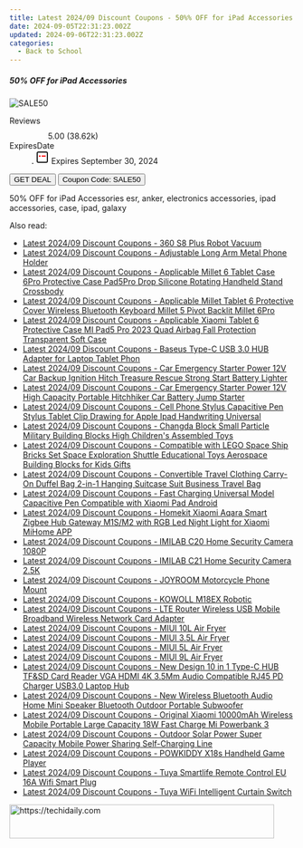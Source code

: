 ```yaml
---
title: Latest 2024/09 Discount Coupons - 50%% OFF for iPad Accessories
date: 2024-09-05T22:31:23.002Z
updated: 2024-09-06T22:31:23.002Z
categories:
  - Back to School
---
```



<div class="max-w-4xl mx-auto grid grid-cols-1 lg:max-w-5xl lg:gap-x-20 lg:grid-cols-2">
  <div class="relative p-3 col-start-1 row-start-1 flex flex-col-reverse rounded-lg bg-gradient-to-t from-black/75 via-black/0 sm:bg-none sm:row-start-2 sm:p-0 lg:row-start-1">
    <h5 class="mt-1 text-lg font-semibold text-white sm:text-slate-900 md:text-2xl dark:sm:text-white">50% OFF for iPad Accessories</h5>
  </div>
  
  <div class="col-start-1 col-end-3 row-start-1 grid gap-4 sm:mb-6 sm:grid-cols-4 lg:col-start-2 lg:row-span-6 lg:row-end-6 lg:mb-0 lg:gap-6">
      <img src="https://static.shareasale.com/image/80610/deal/500x500.jpg" onClick="javascript:window.open(decodeURIComponent('https%3A%2F%2Fwww.shareasale.com%2Fu.cfm%3Fd%3D985312%26m%3D80610%26u%3D4338022'), '_blank');void(0);" alt="SALE50" class="h-60 w-full rounded-lg object-cover sm:col-span-2 sm:h-52 lg:col-span-full" loading="lazy" />
    
  </div>
  <dl class="row-start-2 mt-4 flex items-center text-xs font-medium sm:row-start-3 sm:mt-1 md:mt-2.5 lg:row-start-2">
    <dt class="sr-only">Reviews</dt>
    <dd class="flex items-center text-indigo-600 dark:text-indigo-400">
      <svg width="24" height="24" fill="none" aria-hidden="true" class="mr-1 stroke-current dark:stroke-indigo-500">
        <path d="m12 5 2 5h5l-4 4 2.103 5L12 16l-5.103 3L9 14l-4-4h5l2-5Z" stroke-width="2" stroke-linecap="round" stroke-linejoin="round" />
      </svg>
      <span>5.00 <span class="font-normal text-slate-400">(38.62k)</span></span>
    </dd>
    <dt class="sr-only">ExpiresDate</dt>
    <dd class="flex items-center">
      <svg width="2" height="2" aria-hidden="true" fill="currentColor" class="mx-3 text-slate-300">
        <circle cx="1" cy="1" r="1" />
      </svg>
      <svg width="24" height="24" viewBox="0 0 24 24" fill="none" stroke="currentColor" stroke-width="2">
        <rect x="3" y="3" width="18" height="18" rx="2" fill="#fff" />
        <path d="M6 10L18 10" stroke="red" stroke-width="2" fill="none" />
        <path d="M10 6L10 18" stroke="#fff" stroke-width="2" fill="none" />
      </svg>
      Expires September 30, 2024    </dd>
  </dl>
  <div class="col-start-1 row-start-3 mt-4 self-center sm:col-start-2 sm:row-span-2 sm:row-start-2 sm:mt-0 lg:col-start-1 lg:row-start-3 lg:row-end-4 lg:mt-6">
    <button type="button" onClick="javascript:window.open(decodeURIComponent('https%3A%2F%2Fwww.shareasale.com%2Fu.cfm%3Fd%3D985312%26m%3D80610%26u%3D4338022'), '_blank');void(0);" class="rounded-lg bg-red-600 px-3 py-2 text-sm font-medium leading-6 text-white">GET DEAL</button>
    <button type="button" onClick="javascript:window.open(decodeURIComponent('https%3A%2F%2Fwww.shareasale.com%2Fu.cfm%3Fd%3D985312%26m%3D80610%26u%3D4338022'), '_blank');void(0);" class="border-dashed border-2 border-indigo-600 bg-green-100 text-sm leading-6 font-medium py-2 px-3 rounded-lg">Coupon Code: SALE50</button>
  </div>
  <p class="col-start-1 mt-4 text-sm leading-6 sm:col-span-2 lg:col-span-1 lg:row-start-4 lg:mt-6 dark:text-slate-400">
    50% OFF for iPad Accessories 
esr, anker, electronics accessories, ipad accessories, case, ipad, galaxy  </p>
</div>
<span class="atpl-alsoreadstyle">Also read:</span>
<div><ul>
<li><a href="https://coupons.techidaily.com/coupon-1118536-share-97331-sale/"><u>Latest 2024/09 Discount Coupons - 360 S8 Plus Robot Vacuum</u></a></li>
<li><a href="https://coupons.techidaily.com/coupon-1118553-share-97331-sale/"><u>Latest 2024/09 Discount Coupons - Adjustable Long Arm Metal Phone Holder</u></a></li>
<li><a href="https://coupons.techidaily.com/coupon-1118549-share-97331-sale/"><u>Latest 2024/09 Discount Coupons - Applicable Millet 6 Tablet Case 6Pro Protective Case Pad5Pro Drop Silicone Rotating Handheld Stand Crossbody</u></a></li>
<li><a href="https://coupons.techidaily.com/coupon-1118547-share-97331-sale/"><u>Latest 2024/09 Discount Coupons - Applicable Millet Tablet 6 Protective Cover Wireless Bluetooth Keyboard Millet 5 Pivot Backlit Millet 6Pro</u></a></li>
<li><a href="https://coupons.techidaily.com/coupon-1118546-share-97331-sale/"><u>Latest 2024/09 Discount Coupons - Applicable Xiaomi Tablet 6 Protective Case MI Pad5 Pro 2023 Quad Airbag Fall Protection Transparent Soft Case</u></a></li>
<li><a href="https://coupons.techidaily.com/coupon-1118555-share-97331-sale/"><u>Latest 2024/09 Discount Coupons - Baseus Type-C USB 3.0 HUB Adapter for Laptop Tablet Phon</u></a></li>
<li><a href="https://coupons.techidaily.com/coupon-1118540-share-97331-sale/"><u>Latest 2024/09 Discount Coupons - Car Emergency Starter Power 12V Car Backup Ignition Hitch Treasure Rescue Strong Start Battery Lighter</u></a></li>
<li><a href="https://coupons.techidaily.com/coupon-1118539-share-97331-sale/"><u>Latest 2024/09 Discount Coupons - Car Emergency Starter Power 12V High Capacity Portable Hitchhiker Car Battery Jump Starter</u></a></li>
<li><a href="https://coupons.techidaily.com/coupon-1118550-share-97331-sale/"><u>Latest 2024/09 Discount Coupons - Cell Phone Stylus Capacitive Pen Stylus Tablet Clip Drawing for Apple Ipad Handwriting Universal</u></a></li>
<li><a href="https://coupons.techidaily.com/coupon-1118543-share-97331-sale/"><u>Latest 2024/09 Discount Coupons - Changda Block Small Particle Military Building Blocks High Children's Assembled Toys</u></a></li>
<li><a href="https://coupons.techidaily.com/coupon-1118544-share-97331-sale/"><u>Latest 2024/09 Discount Coupons - Compatible with LEGO Space Ship Bricks Set Space Exploration Shuttle Educational Toys Aerospace Building Blocks for Kids Gifts</u></a></li>
<li><a href="https://coupons.techidaily.com/coupon-1118545-share-97331-sale/"><u>Latest 2024/09 Discount Coupons - Convertible Travel Clothing Carry-On Duffel Bag 2-in-1 Hanging Suitcase Suit Business Travel Bag</u></a></li>
<li><a href="https://coupons.techidaily.com/coupon-1118548-share-97331-sale/"><u>Latest 2024/09 Discount Coupons - Fast Charging Universal Model Capacitive Pen Compatible with Xiaomi Pad Android</u></a></li>
<li><a href="https://coupons.techidaily.com/coupon-1118541-share-97331-sale/"><u>Latest 2024/09 Discount Coupons - Homekit Xiaomi Aqara Smart Zigbee Hub Gateway M1S/M2 with RGB Led Night Light for Xiaomi MiHome APP</u></a></li>
<li><a href="https://coupons.techidaily.com/coupon-1118534-share-97331-sale/"><u>Latest 2024/09 Discount Coupons - IMILAB C20 Home Security Camera 1080P</u></a></li>
<li><a href="https://coupons.techidaily.com/coupon-1118535-share-97331-sale/"><u>Latest 2024/09 Discount Coupons - IMILAB C21 Home Security Camera 2.5K</u></a></li>
<li><a href="https://coupons.techidaily.com/coupon-1118554-share-97331-sale/"><u>Latest 2024/09 Discount Coupons - JOYROOM Motorcycle Phone Mount</u></a></li>
<li><a href="https://coupons.techidaily.com/coupon-1118531-share-97331-sale/"><u>Latest 2024/09 Discount Coupons - KOWOLL M18EX Robotic</u></a></li>
<li><a href="https://coupons.techidaily.com/coupon-1118552-share-97331-sale/"><u>Latest 2024/09 Discount Coupons - LTE Router Wireless USB Mobile Broadband Wireless Network Card Adapter</u></a></li>
<li><a href="https://coupons.techidaily.com/coupon-1118530-share-97331-sale/"><u>Latest 2024/09 Discount Coupons - MIUI 10L Air Fryer</u></a></li>
<li><a href="https://coupons.techidaily.com/coupon-1118527-share-97331-sale/"><u>Latest 2024/09 Discount Coupons - MIUI 3.5L Air Fryer</u></a></li>
<li><a href="https://coupons.techidaily.com/coupon-1118528-share-97331-sale/"><u>Latest 2024/09 Discount Coupons - MIUI 5L Air Fryer</u></a></li>
<li><a href="https://coupons.techidaily.com/coupon-1118529-share-97331-sale/"><u>Latest 2024/09 Discount Coupons - MIUI 9L Air Fryer</u></a></li>
<li><a href="https://coupons.techidaily.com/coupon-1118537-share-97331-sale/"><u>Latest 2024/09 Discount Coupons - New Design 10 in 1 Type-C HUB TF&SD Card Reader VGA HDMI 4K 3.5Mm Audio Compatible RJ45 PD Charger USB3.0 Laptop Hub</u></a></li>
<li><a href="https://coupons.techidaily.com/coupon-1118538-share-97331-sale/"><u>Latest 2024/09 Discount Coupons - New Wireless Bluetooth Audio Home Mini Speaker Bluetooth Outdoor Portable Subwoofer</u></a></li>
<li><a href="https://coupons.techidaily.com/coupon-1118542-share-97331-sale/"><u>Latest 2024/09 Discount Coupons - Original Xiaomi 10000mAh Wireless Mobile Portable Large Capacity 18W Fast Charge Mi Powerbank 3</u></a></li>
<li><a href="https://coupons.techidaily.com/coupon-1118551-share-97331-sale/"><u>Latest 2024/09 Discount Coupons - Outdoor Solar Power Super Capacity Mobile Power Sharing Self-Charging Line</u></a></li>
<li><a href="https://coupons.techidaily.com/coupon-1118526-share-97331-sale/"><u>Latest 2024/09 Discount Coupons - POWKIDDY X18s Handheld Game Player</u></a></li>
<li><a href="https://coupons.techidaily.com/coupon-1118532-share-97331-sale/"><u>Latest 2024/09 Discount Coupons - Tuya Smartlife Remote Control EU 16A Wifi Smart Plug</u></a></li>
<li><a href="https://coupons.techidaily.com/coupon-1118533-share-97331-sale/"><u>Latest 2024/09 Discount Coupons - Tuya WiFi Intelligent Curtain Switch</u></a></li>
</ul></div>

<ins class="adsbygoogle"
      style="display:block"
      data-ad-client="ca-pub-7571918770474297"
      data-ad-slot="8358498916"
      data-ad-format="auto"
      data-full-width-responsive="true"></ins>
<!-- affiliate ads begin -->
<a href="https://aligracehair.sjv.io/c/5597632/2115920/19272" target="_top" id="2115920">
  <img src="//a.impactradius-go.com/display-ad/19272-2115920" border="0" alt="https://techidaily.com" width="468" height="60"/>
</a>
<img height="0" width="0" src="https://aligracehair.sjv.io/i/5597632/2115920/19272" style="position:absolute;visibility:hidden;" border="0" />
<!-- affiliate ads end -->